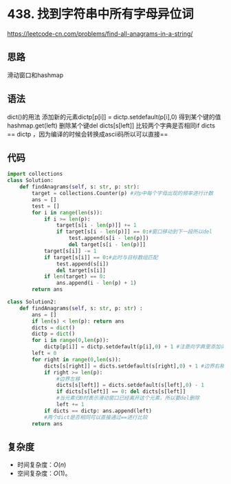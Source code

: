 # 438. 找到字符串中所有字母异位词
https://leetcode-cn.com/problems/find-all-anagrams-in-a-string/
## 思路
滑动窗口和hashmap
## 语法
dict()的用法
添加新的元素dictp[p[i]] = dictp.setdefault(p[i],0)
得到某个键的值hashmap.get(left)
删除某个键del dicts[s[left]]
比较两个字典是否相同if dicts == dictp ，因为编译的时候会转换成ascii码所以可以直接==
## 代码

```python
import collections
class Solution:
    def findAnagrams(self, s: str, p: str):
        target = collections.Counter(p) #对p中每个字母出现的频率进行计数
        ans = []
        test = []
        for i in range(len(s)):
            if i >= len(p):
                target[s[i - len(p)]] += 1
                if target[s[i - len(p)]] == 0:#窗口移动到下一段所以del
                    test.append(s[i - len(p)])
                    del target[s[i - len(p)]]
            target[s[i]] -= 1
            if target[s[i]] == 0:#此时与目标数组匹配
                test.append(s[i])
                del target[s[i]]
            if len(target) == 0:
                ans.append(i - len(p) + 1)
        return ans

class Solution2:
    def findAnagrams(self, s: str, p: str) :
        ans = []
        if len(s) < len(p): return ans
        dicts = dict()
        dictp = dict()
        for i in range(0,len(p)): 
            dictp[p[i]] = dictp.setdefault(p[i],0) + 1 #注意向字典里添加词要用setdefault(p[i],0)
        left = 0
        for right in range(0,len(s)):
            dicts[s[right]] = dicts.setdefault(s[right],0) + 1 #边界右移
            if right >= len(p):
                #边界左移
                dicts[s[left]] = dicts.setdefault(s[left],0) - 1
                if dicts[s[left]] == 0: del dicts[s[left]] 
                #当元素归0时表示滑动窗口已经离开这个元素，所以要del删除
                left += 1
            if dicts == dictp: ans.append(left) 
            #两个dict是否相同可以直接通过==进行比较
        return ans
```
## 复杂度

- 时间复杂度：$O(n)$
- 空间复杂度：$O(1)$。